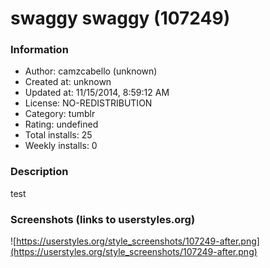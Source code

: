 # swaggy swaggy (107249)

### Information
- Author: camzcabello (unknown)
- Created at: unknown
- Updated at: 11/15/2014, 8:59:12 AM
- License: NO-REDISTRIBUTION
- Category: tumblr
- Rating: undefined
- Total installs: 25
- Weekly installs: 0


### Description
test


### Screenshots (links to userstyles.org)
![https://userstyles.org/style_screenshots/107249-after.png](https://userstyles.org/style_screenshots/107249-after.png)


